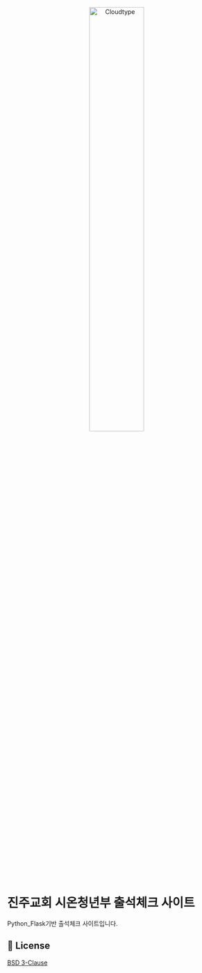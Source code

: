 <br/>
<br/>

<p align="center">
<img src="https://files.cloudtype.io/logo/cloudtype-logo-horizontal-black.png" width="50%" alt="Cloudtype"/>
</p>

<br/>
<br/>

# 진주교회 시온청년부 출석체크 사이트

Python_Flask기반 출석체크 사이트입니다.



## 📄 License

[BSD 3-Clause](https://github.com/pallets/flask/blob/main/LICENSE.rst)

